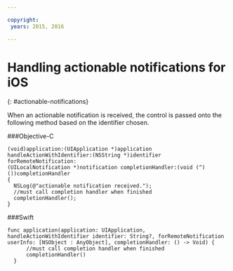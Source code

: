 ```yaml
---

copyright:
 years: 2015, 2016

---
```


# Handling actionable notifications for iOS
{: #actionable-notifications}


When an actionable notification is received, the control is passed onto the following method based on the identifier chosen.

###Objective-C

```
(void)application:(UIApplication *)application handleActionWithIdentifier:(NSString *)identifier forRemoteNotification:
(UILocalNotification *)notification completionHandler:(void (^)())completionHandler
{
  NSLog(@"actionable notification received.");
  //must call completion handler when finished
  completionHandler();
}
```

###Swift

```
func application(application: UIApplication, handleActionWithIdentifier identifier: String?, forRemoteNotification userInfo: [NSObject : AnyObject], completionHandler: () -> Void) {
      //must call completion handler when finished
      completionHandler()
  }
```    
